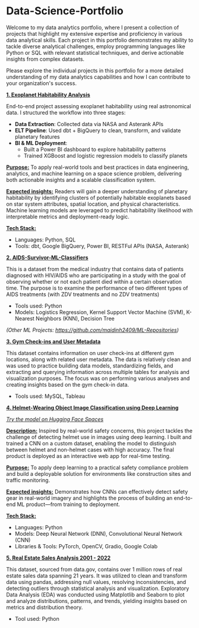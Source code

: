 # Data-Science-Portfolio
Welcome to my data analytics portfolio, where I present a collection of projects that highlight my extensive expertise and proficiency in various data analytical skills. 
Each project in this portfolio demonstrates my ability to tackle diverse analytical challenges, employ programming languages like Python or SQL with relevant statistical techniques, and derive actionable insights from complex datasets. 

Please explore the individual projects in this portfolio for a more detailed understanding of my data analytics capabilities and how I can contribute to your organization's success.

**[1. Exoplanet Habitability Analysis](https://github.com/maidinh2409/AIDS-ML-Classification)**

End-to-end project assessing exoplanet habitability using real astronomical data. I structured the workflow into three stages:

- **Data Extraction**: Collected data via NASA and Asterank APIs
- **ELT Pipeline**: Used dbt + BigQuery to clean, transform, and validate planetary features
- **BI & ML Deployment**:
  + Built a Power BI dashboard to explore habitability patterns
  + Trained XGBoost and logistic regression models to classify planets

**<ins>Purpose:</ins>** To apply real-world tools and best practices in data engineering, analytics, and machine learning on a space science problem, delivering both actionable insights and a scalable classification system.

**<ins>Expected insights:</ins>** Readers will gain a deeper understanding of planetary habitability by identifying clusters of potentially habitable exoplanets based on star system attributes, spatial location, and physical characteristics. Machine learning models are leveraged to predict habitability likelihood with interpretable metrics and deployment-ready logic.

**<ins>Tech Stack:</ins>**

- Languages: Python, SQL
- Tools: dbt, Google BigQuery, Power BI, RESTFul APIs (NASA, Asterank)

**[2. AIDS-Survivor-ML-Classifiers](https://github.com/maidinh2409/AIDS-ML-Classification)**

This is a dataset from the medical industry that contains data of patients diagnosed with HIV/AIDS who are participating in a study with the goal of observing whether or not each patient died within a certain observation time. The purpose is to examine the performance of two different types of AIDS treatments (with ZDV treatments and no ZDV treatments)
- Tools used: Python
- Models: Logistics Regression, Kernel Support Vector Machine (SVM), K-Nearest Neighbors (KNN), Decision Tree
  
_(Other ML Projects: https://github.com/maidinh2409/ML-Repositories)_

**[3. Gym Check-ins and User Metadata](https://github.com/maidinh2409/Gym-Check-ins-and-User-Metadata)**

This dataset contains information on user check-ins at different gym locations, along with related user metadata. The data is relatively clean and was used to practice building data models, standardizing fields, and extracting and querying information across multiple tables for analysis and visualization purposes. The focus was on performing various analyses and creating insights based on the gym check-in data.
  - Tools used: MySQL, Tableau

**[4. Helmet-Wearing Object Image Classification using Deep Learning](https://github.com/maidinh2409/AIDS-ML-Classification)**

*[Try the model on Hugging Face Spaces](https://huggingface.co/spaces/demile2409/CSIS-3290-Helmet-Image-Classification)*

**<ins>Description:</ins>** Inspired by real-world safety concerns, this project tackles the challenge of detecting helmet use in images using deep learning. I built and trained a CNN on a custom dataset, enabling the model to distinguish between helmet and non-helmet cases with high accuracy. The final product is deployed as an interactive web app for real-time testing.

**<ins>Purpose:</ins>** To apply deep learning to a practical safety compliance problem and build a deployable solution for environments like construction sites and traffic monitoring.

**<ins>Expected insights:</ins>** Demonstrates how CNNs can effectively detect safety gear in real-world imagery and highlights the process of building an end-to-end ML product—from training to deployment.

**<ins>Tech Stack:</ins>**

- Languages: Python
- Models: Deep Neural Network (DNN), Convolutional Neural Network (CNN)
- Libraries & Tools: PyTorch, OpenCV, Gradio, Google Colab

    
**[5. Real Estate Sales Analysis 2001 - 2022](https://github.com/maidinh2409/Real-Estate-Sales-Analysis)**

This dataset, sourced from data.gov, contains over 1 million rows of real estate sales data spanning 21 years. It was utilized to clean and transform data using pandas, addressing null values, resolving inconsistencies, and detecting outliers through statistical analysis and visualization. Exploratory Data Analysis (EDA) was conducted using Matplotlib and Seaborn to plot and analyze distributions, patterns, and trends, yielding insights based on metrics and distribution theory.
  - Tool used: Python
